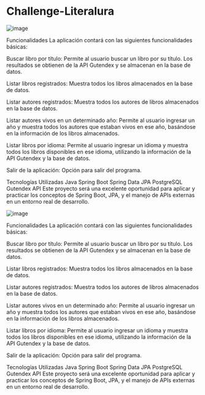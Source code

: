 # Challenge-Literalura

![image](https://github.com/DeisonBM/Challenge-Literalura/assets/157446105/026d8cb6-c3b6-4dbe-8f09-d6289878e7bd)


Funcionalidades
La aplicación contará con las siguientes funcionalidades básicas:

Buscar libro por título: Permite al usuario buscar un libro por su título. Los resultados se obtienen de la API Gutendex y se almacenan en la base de datos.

Listar libros registrados: Muestra todos los libros almacenados en la base de datos.

Listar autores registrados: Muestra todos los autores de libros almacenados en la base de datos.

Listar autores vivos en un determinado año: Permite al usuario ingresar un año y muestra todos los autores que estaban vivos en ese año, basándose en la información de los libros almacenados.

Listar libros por idioma: Permite al usuario ingresar un idioma y muestra todos los libros disponibles en ese idioma, utilizando la información de la API Gutendex y la base de datos.

Salir de la aplicación: Opción para salir del programa.

Tecnologías Utilizadas
Java
Spring Boot
Spring Data JPA
PostgreSQL
Gutendex API
Este proyecto será una excelente oportunidad para aplicar y practicar los conceptos de Spring Boot, JPA, y el manejo de APIs externas en un entorno real de desarrollo.

![image](https://github.com/DeisonBM/Challenge-Literalura/assets/157446105/de275a38-c04a-4ffd-ab72-08f29b4ef8b0) 


Funcionalidades
La aplicación contará con las siguientes funcionalidades básicas:

Buscar libro por título: Permite al usuario buscar un libro por su título. Los resultados se obtienen de la API Gutendex y se almacenan en la base de datos.

Listar libros registrados: Muestra todos los libros almacenados en la base de datos.

Listar autores registrados: Muestra todos los autores de libros almacenados en la base de datos.

Listar autores vivos en un determinado año: Permite al usuario ingresar un año y muestra todos los autores que estaban vivos en ese año, basándose en la información de los libros almacenados.

Listar libros por idioma: Permite al usuario ingresar un idioma y muestra todos los libros disponibles en ese idioma, utilizando la información de la API Gutendex y la base de datos.

Salir de la aplicación: Opción para salir del programa.

Tecnologías Utilizadas
Java
Spring Boot
Spring Data JPA
PostgreSQL
Gutendex API
Este proyecto será una excelente oportunidad para aplicar y practicar los conceptos de Spring Boot, JPA, y el manejo de APIs externas en un entorno real de desarrollo.





